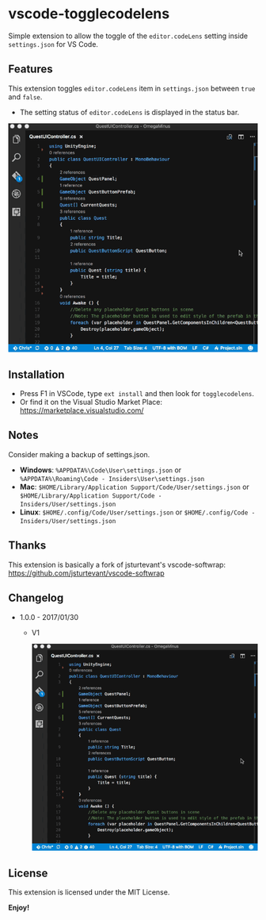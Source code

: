 # vscode-togglecodelens

Simple extension to allow the toggle of the `editor.codeLens` setting inside `settings.json` for VS Code.

## Features

This extension toggles `editor.codeLens` item in `settings.json` between `true` and `false`.

* The setting status of `editor.codeLens` is displayed in the status bar.

![alt](images/context.gif)

## Installation

* Press F1 in VSCode, type `ext install` and then look for `togglecodelens`.
* Or find it on the Visual Studio Market Place: https://marketplace.visualstudio.com/

## Notes

Consider making a backup of settings.json.

* **Windows**: `%APPDATA%\Code\User\settings.json` or `%APPDATA%\Roaming\Code - Insiders\User\settings.json`
* **Mac**: `$HOME/Library/Application Support/Code/User/settings.json` or `$HOME/Library/Application Support/Code - Insiders/User/settings.json`
* **Linux**: `$HOME/.config/Code/User/settings.json` or `$HOME/.config/Code - Insiders/User/settings.json`

## Thanks

This extension is basically a fork of jsturtevant's vscode-softwrap: https://github.com/jsturtevant/vscode-softwrap

## Changelog

* 1.0.0 - 2017/01/30 
  * V1

    ![alt](images/context.gif)
    
## License

This extension is licensed under the MIT License.

**Enjoy!**